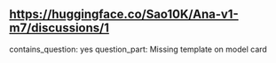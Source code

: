## https://huggingface.co/Sao10K/Ana-v1-m7/discussions/1

contains_question: yes
question_part: Missing template on model card